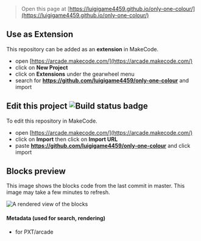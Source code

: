  


> Open this page at [https://luigigame4459.github.io/only-one-colour/](https://luigigame4459.github.io/only-one-colour/)

## Use as Extension

This repository can be added as an **extension** in MakeCode.

* open [https://arcade.makecode.com/](https://arcade.makecode.com/)
* click on **New Project**
* click on **Extensions** under the gearwheel menu
* search for **https://github.com/luigigame4459/only-one-colour** and import

## Edit this project ![Build status badge](https://github.com/luigigame4459/only-one-colour/workflows/MakeCode/badge.svg)

To edit this repository in MakeCode.

* open [https://arcade.makecode.com/](https://arcade.makecode.com/)
* click on **Import** then click on **Import URL**
* paste **https://github.com/luigigame4459/only-one-colour** and click import

## Blocks preview

This image shows the blocks code from the last commit in master.
This image may take a few minutes to refresh.

![A rendered view of the blocks](https://github.com/luigigame4459/only-one-colour/raw/master/.github/makecode/blocks.png)

#### Metadata (used for search, rendering)

* for PXT/arcade
<script src="https://makecode.com/gh-pages-embed.js"></script><script>makeCodeRender("{{ site.makecode.home_url }}", "{{ site.github.owner_name }}/{{ site.github.repository_name }}");</script>
